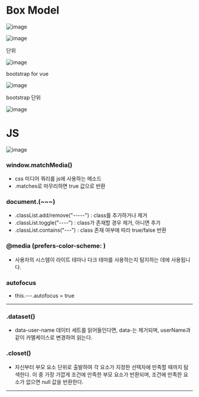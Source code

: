 # Box Model

![image](https://user-images.githubusercontent.com/66015002/130736511-2333b82b-8bb4-4fd0-8854-b4421fe92482.png)

![image](https://user-images.githubusercontent.com/66015002/130746345-c510cd3f-0251-4cfd-b9fb-a5250b5f1e09.png)

단위

![image](https://user-images.githubusercontent.com/66015002/131086193-ec172d86-adaa-4bfa-95be-0c13efa524ae.png)


bootstrap for vue

![image](https://user-images.githubusercontent.com/66015002/130971853-803c86cf-2963-4030-a98d-dbab27044204.png)

bootstrap 단위

![image](https://user-images.githubusercontent.com/66015002/130977046-820e4d7a-adda-44d5-adb3-f369f4ce243f.png)


# JS

![image](https://user-images.githubusercontent.com/66015002/131299368-c56dcd3b-c0e8-4843-b2c1-260ce2a2a0b8.png)


### window.matchMedia()
- css 미디어 쿼리를 js에 사용하는 메소드
- .matches로 마무리하면 true 값으로 반환

### document.(~~~)
- .classList.add/remove("-----") : class를 추가하거나 제거
- .classList.toggle("----") : class가 존재할 경우 제거, 아니면 추가
- .classList.contains("---") : class 존재 여부에 따라 true/false 반환

### @media (prefers-color-scheme:   )
- 사용자의 시스템이 라이트 테마나 다크 테마를 사용하는지 탐지하는 데에 사용됩니다.

### autofocus
- this.---.autofocus = true


<hr>

### .dataset()
- data-user-name 데이터 세트를 읽어들인다면, data-는 제거되며, userName과 같이 카멜케이스로 변경하여 읽는다.

### .closet()
- 자신부터 부모 요소 단위로 출발하여 각 요소가 지정한 선택자에 만족할 때까지 탐색한다. 이 중 가장 가깝게 조건에 만족한 부모 요소가 반환되며, 조건에 만족한 요소가 없으면 null 값을 반환한다.

<hr>
